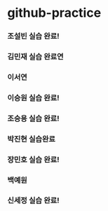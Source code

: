 # github-practice

### 조설빈 실습 완료!
### 김민재 실습 완료연
### 이서연
### 이승원 실습 완료!
### 조승용 실습 완료!
### 박진현 실습완료
### 장민호 실습 완료!
### 백예원
### 신세정 실습 완료!
